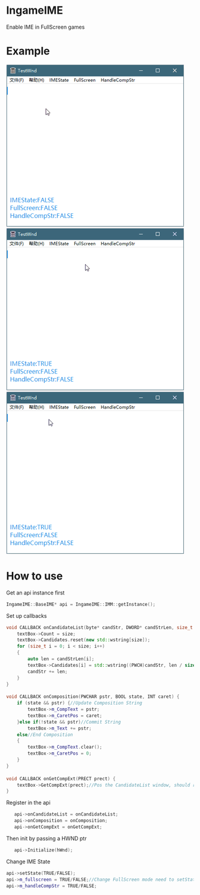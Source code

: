 # IngameIME
Enable IME in FullScreen games
# Example
![Change IME State](https://github.com/Windmill-City/IngameIME/blob/master/Docs/IMEState.gif)
![Handle Composition String](https://github.com/Windmill-City/IngameIME/blob/master/Docs/CompStr.gif)
![FullScreen Mode](https://github.com/Windmill-City/IngameIME/blob/master/Docs/FullSC.gif)
# How to use
Get an api instance first
```c++
IngameIME::BaseIME* api = IngameIME::IMM::getInstance();
```
Set up callbacks
```c++
void CALLBACK onCandidateList(byte* candStr, DWORD* candStrLen, size_t size) {
    textBox->Count = size;
    textBox->Candidates.reset(new std::wstring[size]);
    for (size_t i = 0; i < size; i++)
    {
        auto len = candStrLen[i];
        textBox->Candidates[i] = std::wstring((PWCH)candStr, len / sizeof(WCHAR));
        candStr += len;
    }
}

void CALLBACK onComposition(PWCHAR pstr, BOOL state, INT caret) {
    if (state && pstr) {//Update Composition String
        textBox->m_CompText = pstr;
        textBox->m_CaretPos = caret;
    }else if(!state && pstr)//Commit String
        textBox->m_Text += pstr;
    else//End Composition
    {
        textBox->m_CompText.clear();
        textBox->m_CaretPos = 0;
    }
}

void CALLBACK onGetCompExt(PRECT prect) {
    textBox->GetCompExt(prect);//Pos the CandidateList window, should return a bounding box of the composition string
}
```
Register in the api
```c++
   api->onCandidateList = onCandidateList;
   api->onComposition = onComposition;
   api->onGetCompExt = onGetCompExt;
```
Then init by passing a HWND ptr
```c++
   api->Initialize(hWnd);
```
Change IME State
```c++
api->setState(TRUE/FALSE);
api->m_fullscreen = TRUE/FALSE;//Change FullScreen mode need to setState(FALSE) then setState(TRUE) to refresh it
api->m_handleCompStr = TRUE/FALSE;
```
